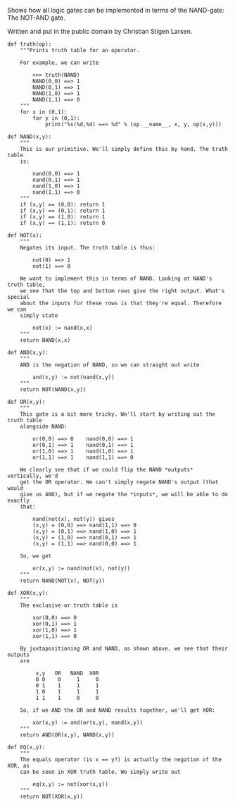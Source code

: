 Shows how all logic gates can be implemented in terms of the NAND-gate: The
NOT-AND gate.

Written and put in the public domain by Christian Stigen Larsen.

    def truth(op):
        """Prints truth table for an operator.

        For example, we can write

            >>> truth(NAND)
            NAND(0,0) ==> 1
            NAND(0,1) ==> 1
            NAND(1,0) ==> 1
            NAND(1,1) ==> 0
        """
        for x in (0,1):
            for y in (0,1):
                print("%s(%d,%d) ==> %d" % (op.__name__, x, y, op(x,y)))

    def NAND(x,y):
        """
        This is our primitive. We'll simply define this by hand. The truth table
        is:

            nand(0,0) ==> 1
            nand(0,1) ==> 1
            nand(1,0) ==> 1
            nand(1,1) ==> 0
        """
        if (x,y) == (0,0): return 1
        if (x,y) == (0,1): return 1
        if (x,y) == (1,0): return 1
        if (x,y) == (1,1): return 0

    def NOT(x):
        """
        Negates its input. The truth table is thus:

            not(0) ==> 1
            not(1) ==> 0

        We want to implement this in terms of NAND. Looking at NAND's truth table,
        we see that the top and bottom rows give the right output. What's special
        about the inputs for these rows is that they're equal. Therefore we can
        simply state

            not(x) := nand(x,x)
        """
        return NAND(x,x)

    def AND(x,y):
        """
        AND is the negation of NAND, so we can straight out write

            and(x,y) := not(nand(x,y))
        """
        return NOT(NAND(x,y))

    def OR(x,y):
        """
        This gate is a bit more tricky. We'll start by writing out the truth table
        alongside NAND:

            or(0,0) ==> 0    nand(0,0) ==> 1
            or(0,1) ==> 1    nand(0,1) ==> 1
            or(1,0) ==> 1    nand(1,0) ==> 1
            or(1,1) ==> 1    nand(1,1) ==> 0

        We clearly see that if we could flip the NAND *outputs* vertically, we'd
        get the OR operator. We can't simply negate NAND's output (that would
        give us AND), but if we negate the *inputs*, we will be able to do exactly
        that:

            nand(not(x), not(y)) gives
            (x,y) = (0,0) ==> nand(1,1) ==> 0
            (x,y) = (0,1) ==> nand(1,0) ==> 1
            (x,y) = (1,0) ==> nand(0,1) ==> 1
            (x,y) = (1,1) ==> nand(0,0) ==> 1

        So, we get

            or(x,y) := nand(not(x), not(y))
        """
        return NAND(NOT(x), NOT(y))

    def XOR(x,y):
        """
        The exclusive-or truth table is

            xor(0,0) ==> 0
            xor(0,1) ==> 1
            xor(1,0) ==> 1
            xor(1,1) ==> 0

        By juxtapositioning OR and NAND, as shown above, we see that their outputs
        are

             x,y   OR   NAND  XOR
             0 0    0     1     0
             0 1    1     1     1
             1 0    1     1     1
             1 1    1     0     0

        So, if we AND the OR and NAND results together, we'll get XOR:

            xor(x,y) := and(or(x,y), nand(x,y))
        """
        return AND(OR(x,y), NAND(x,y))

    def EQ(x,y):
        """
        The equals operator (is x == y?) is actually the negation of the XOR, as
        can be seen in XOR truth table. We simply write out

            eq(x,y) := not(xor(x,y))
        """
        return NOT(XOR(x,y))
